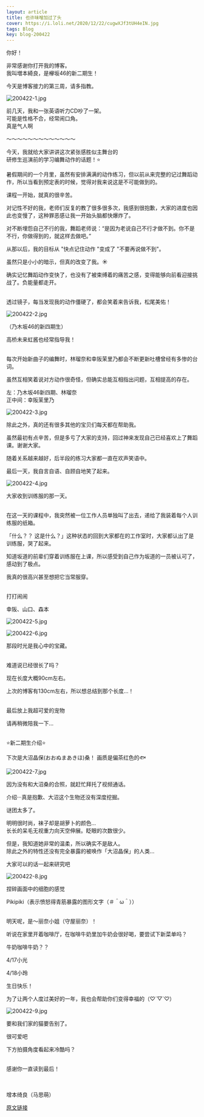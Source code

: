 ```yaml
---
layout: article
title: 也许味噌加过了头
cover: https://i.loli.net/2020/12/22/cugwXJf3tUH4eIN.jpg
tags: Blog
key: blog-200422
---
```

你好！

非常感谢你打开我的博客。<br/>
我叫増本綺良，是欅坂46的新二期生！

今天是博客接力的第三周，请多指教。
<!--more-->

![200422-1.jpg](https://i.loli.net/2020/12/22/cugwXJf3tUH4eIN.jpg)

前几天，我和一张英语听力CD吵了一架。<br/>
可能是性格不合，经常闹口角。<br/>
真是气人啊

〜〜〜〜〜〜〜〜〜〜〜〜〜

今天，我就给大家讲讲这次紧张感胜似主舞台的<br/>
研修生巡演前的学习编舞动作的话题！⭐

暑假期间的一个月里，虽然有安排满满的动作练习，但以前从来完整的记过舞蹈动作，所以当看到预定表的时候，觉得对我来说这是不可能做到的。

课程一开始，就真的很辛苦。

对记性不好的我，老师们反复的教了很多很多次，我感到很抱歉，大家的进度也因此也变慢了，这种罪恶感让我一开始头脑都快爆炸了。

对不断埋怨自己不行的我，舞蹈老师说：“是因为老说自己不行才做不到。你不是不行，你做得到的，就这样去做吧。”

从那以后，我的目标从 "快点记住动作 "变成了 "不要再说做不到"。

虽然只是小小的暗示，但真的改变了我。☀

确实记忆舞蹈动作变快了，也没有了被束缚着的痛苦之感，变得能够向前看迎接挑战了。负能量都走开。
<br/><br/>

透过镜子，每当发现我的动作僵硬了，都会笑着来告诉我，松尾美佑！

![200422-2.jpg](https://i.loli.net/2020/12/22/PqgB75YvU8Td96C.jpg)

（乃木坂46的新四期生）


高桥未来虹酱也经常指导我！
<br/><br/>

每次开始新曲子的编舞时，林瑠奈和幸阪茉里乃都会不断更新吐槽曾经有多惨的台词。

虽然互相笑着说对方动作很奇怪，但确实总能互相指出问题，互相提高的存在。

左：乃木坂46新四期、林瑠奈<br/>
正中间：幸阪茉里乃

![200422-3.jpg](https://i.loli.net/2020/12/22/8APqQKjyfRlDrvt.jpg)

除此之外，真的还有很多其他的宝贝们每天都在帮助我。

虽然最初有点辛苦，但是多亏了大家的支持，回过神来发现自己已经喜欢上了舞蹈课。谢谢大家。

随着关系越来越好，后半段的练习大家都一直在欢声笑语中。

最后一天，我自言自语、自顾自地笑了起来。

![200422-4.jpg](https://i.loli.net/2020/12/22/fYeCdMqAJiG5TOH.jpg)

大家收到训练服的那一天。
<br/><br/>

在这一天的课程中，我突然被一位工作人员单独叫了出去，递给了我装着每个人训练服的纸箱。

「什么？？ 这是什么？」这种状态的回到大家都在的工作室时，大家都认出了是训练服，哭了起来。

知道坂道的前辈们穿着训练服在上课，所以感受到自己作为坂道的一员被认可了，感动到了极点。

我真的很高兴甚至想把它当常服穿。
<br/><br/>

打打闹闹

幸阪、山口、森本

![200422-5.jpg](https://i.loli.net/2020/12/22/TpLNdvQqSeFzxuB.jpg)

![200422-6.jpg](https://i.loli.net/2020/12/22/wN3RprmO9aBXjf2.jpg)

那段时光是我心中的宝藏。
<br/><br/>

难道说已经很长了吗？

现在长度大概90cm左右。

上次的博客有130cm左右，所以想总结到那个长度…！
<br/><br/>

最后放上我超可爱的宠物

请再稍微陪我一下…
<br/><br/>

⭐新二期生介绍⭐

下次是大沼晶保(おおぬまあきほ)桑！
画质是偏茶红色的🐟

![200422-7.jpg](https://i.loli.net/2020/12/22/Zerg1aSQz4hkvC9.jpg)

因为没有和大沼桑的合照，就赶忙拜托了视频通话。

介绍···真是抱歉、大沼这个生物还没有深度挖掘。

谜团太多了。

明明很时尚，袜子却是胡萝卜的颜色…<br/>
长长的呆毛无视重力向天空伸展。眨眼的次数很少。

但是，我知道她非常的温柔，所以确实不是敌人。<br/>
除此之外的特性还没有完全暴露的被唤作「大沼晶保」的人类...

大家可以的话一起来研究吧

![200422-8.jpg](https://i.loli.net/2020/12/22/2l869OvZeJWMfRx.jpg)

捏碎画面中的细胞的感觉

Pikipiki（表示愤怒得青筋暴露的图形文字（＃＾ω＾））
<br/><br/>

明天呢，是～丽奈小姐（守屋丽奈）！


听说在家里开着咖啡厅，在咖啡牛奶里加牛奶会很好喝，要尝试下新菜单吗？


牛奶咖啡牛奶？？


4/17小光

4/18小玲


生日快乐！

为了让两个人度过美好的一年，我也会帮助你们变得幸福的（♡´▽`♡）

![200422-9.jpg](https://i.loli.net/2020/12/22/4MyQnrTboLYPR5F.jpg)

要和我们家的猫要告别了。

很可爱吧

下方拍摄角度看起来冷酷吗？
<br/><br/>

感谢你一直读到最后！
<br/><br/><br/>

增本绮良（马思萌）

[原文链接](https://www.keyakizaka46.com/s/k46o/diary/detail/33461?cd=member)